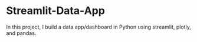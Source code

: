 # Streamlit-Data-App
In this project, I build a data app/dashboard in Python using streamlit, plotly, and pandas. 
